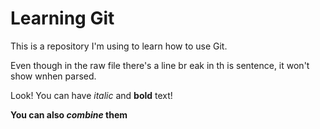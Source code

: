 # Learning Git
This is a repository I'm using to learn how to use Git.

Even though in the raw file there's a line br
eak in th
is sentence, it won't show wnhen parsed.

Look! You can have *italic* and **bold** text!


__You can also *combine* them__
